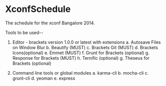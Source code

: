XconfSchedule
=============

The schedule for the xconf Bangalore 2014.

Tools to be used--
1. Editor - brackets version 1.0.0 or latest with extensions
  a. Autosave Files on Window Blur
  b. Beautify (MUST)
  c. Brackets Git (MUST)
  d. Brackets Icons(optional)
  e. Emmet (MUST)
  f. Grunt for Brackets (optional)
  g. Response for Brackets (MUST)
  h. Ternific (optional)
  g. Theseus for Brackets (optional)
  
2. Command line tools or global modules
  a. karma-cli
  b. mocha-cli
  c. grunt-cli
  d. yeoman
  e. express
  
